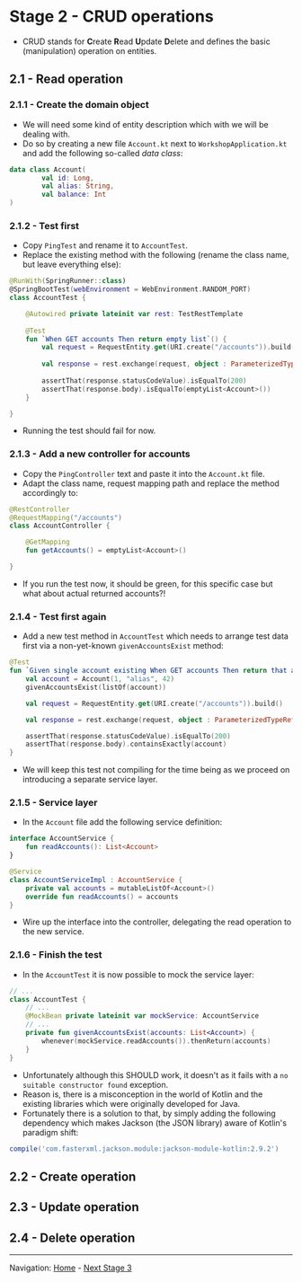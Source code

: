 # Stage 2 - CRUD operations

* CRUD stands for **C**reate **R**ead **U**pdate **D**elete and defines the basic (manipulation) operation on entities.

## 2.1 - Read operation

### 2.1.1 - Create the domain object

* We will need some kind of entity description which with we will be dealing with.
* Do so by creating a new file `Account.kt` next to `WorkshopApplication.kt` and add the following so-called _data class_:

```kotlin
data class Account(
        val id: Long,
        val alias: String,
        val balance: Int
)
```

### 2.1.2 - Test first

* Copy `PingTest` and rename it to `AccountTest`.
* Replace the existing method with the following (rename the class name, but leave everything else):

```kotlin
@RunWith(SpringRunner::class)
@SpringBootTest(webEnvironment = WebEnvironment.RANDOM_PORT)
class AccountTest {

    @Autowired private lateinit var rest: TestRestTemplate
    
    @Test
    fun `When GET accounts Then return empty list`() {
        val request = RequestEntity.get(URI.create("/accounts")).build()
    
        val response = rest.exchange(request, object : ParameterizedTypeReference<List<Account>>() {})
    
        assertThat(response.statusCodeValue).isEqualTo(200)
        assertThat(response.body).isEqualTo(emptyList<Account>())
    }

}
```

* Running the test should fail for now.

### 2.1.3 - Add a new controller for accounts

* Copy the `PingController` text and paste it into the `Account.kt` file.
* Adapt the class name, request mapping path and replace the method accordingly to:

```kotlin
@RestController
@RequestMapping("/accounts")
class AccountController {

    @GetMapping
    fun getAccounts() = emptyList<Account>()

}
```

* If you run the test now, it should be green, for this specific case but what about actual returned accounts?!

### 2.1.4 - Test first again

* Add a new test method in `AccountTest` which needs to arrange test data first via a non-yet-known `givenAccountsExist` method:

```kotlin
@Test
fun `Given single account existing When GET accounts Then return that account`() {
    val account = Account(1, "alias", 42)
    givenAccountsExist(listOf(account))

    val request = RequestEntity.get(URI.create("/accounts")).build()

    val response = rest.exchange(request, object : ParameterizedTypeReference<List<Account>>() {})

    assertThat(response.statusCodeValue).isEqualTo(200)
    assertThat(response.body).containsExactly(account)
}
```

* We will keep this test not compiling for the time being as we proceed on introducing a separate service layer.

### 2.1.5 - Service layer

* In the `Account` file add the following service definition:

```kotlin
interface AccountService {
    fun readAccounts(): List<Account>
}

@Service
class AccountServiceImpl : AccountService {
    private val accounts = mutableListOf<Account>()
    override fun readAccounts() = accounts
}
```

* Wire up the interface into the controller, delegating the read operation to the new service.

### 2.1.6 - Finish the test

* In the `AccountTest` it is now possible to mock the service layer:

```kotlin
// ...
class AccountTest {
    // ...
    @MockBean private lateinit var mockService: AccountService
    // ...
    private fun givenAccountsExist(accounts: List<Account>) {
        whenever(mockService.readAccounts()).thenReturn(accounts)
    }
}
```

* Unfortunately although this SHOULD work, it doesn't as it fails with a `no suitable constructor found` exception.
* Reason is, there is a misconception in the world of Kotlin and the existing libraries which were originally developed for Java.
* Fortunately there is a solution to that, by simply adding the following dependency which makes Jackson (the JSON library) aware of Kotlin's paradigm shift:

```groovy
compile('com.fasterxml.jackson.module:jackson-module-kotlin:2.9.2')
```
    
    
## 2.2 - Create operation

## 2.3 - Update operation

## 2.4 - Delete operation


----
Navigation: [Home](../README.md) - [Next Stage 3](Stage_3.md)
